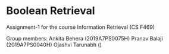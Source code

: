 # Boolean Retrieval
 Assignment-1 for the course Information Retrieval (CS F469)

Group members:
Ankita Behera (2019A7PS0075H)
Pranav Balaji (2019A7PS0040H)
Ojashvi Tarunabh ()

